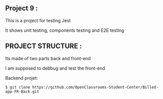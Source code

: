 ## Project 9 :

This is a project for testing Jest

It shows unit testing, components testing and E2E testing

## PROJECT STRUCTURE :

Its made of two parts back and front-end

I am supposed to debbug and test the front-end

Backend projet:

```
$ git clone https://github.com/OpenClassrooms-Student-Center/Billed-app-FR-Back.git
```
